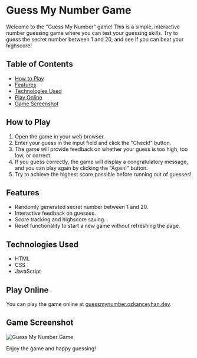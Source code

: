 # Guess My Number Game

Welcome to the "Guess My Number" game! This is a simple, interactive number guessing game where you can test your guessing skills. Try to guess the secret number between 1 and 20, and see if you can beat your highscore!

## Table of Contents

- [How to Play](#how-to-play)
- [Features](#features)
- [Technologies Used](#technologies-used)
- [Play Online](#play-online)
- [Game Screenshot](#game-screenshot)

## How to Play

1. Open the game in your web browser.
2. Enter your guess in the input field and click the "Check!" button.
3. The game will provide feedback on whether your guess is too high, too low, or correct.
4. If you guess correctly, the game will display a congratulatory message, and you can play again by clicking the "Again!" button.
5. Try to achieve the highest score possible before running out of guesses!

## Features

- Randomly generated secret number between 1 and 20.
- Interactive feedback on guesses.
- Score tracking and highscore saving.
- Reset functionality to start a new game without refreshing the page.

## Technologies Used

- HTML
- CSS
- JavaScript

## Play Online

You can play the game online at [guessmynumber.ozkanceyhan.dev](http://guessmynumber.ozkanceyhan.dev).

## Game Screenshot

![Guess My Number Game](screenshot.png)

Enjoy the game and happy guessing!
